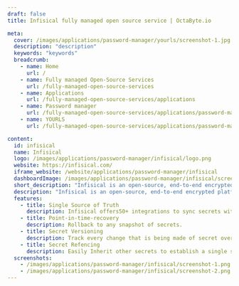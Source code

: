 ```yaml
---
draft: false
title: Infisical fully managed open source service | OctaByte.io

meta:
  cover: /images/applications/password-manager/yourls/screenshot-1.jpg
  description: "description"
  keywords: "keywords"
  breadcrumb:
    - name: Home
      url: /
    - name: Fully managed Open-Source Services
      url: /fully-managed-open-source-services
    - name: Applications
      url: /fully-managed-open-source-services/applications
    - name: Password manager
      url: /fully-managed-open-source-services/applications/password-manager
    - name: YOURLS
      url: /fully-managed-open-source-services/applications/password-manager/yourls

content:
  id: infisical
  name: Infisical
  logo: /images/applications/password-manager/infisical/logo.png
  website: https://infisical.com/
  iframe_website: /website/applications/password-manager/infisical
  dashboardImage: /images/applications/password-manager/infisical/screenshot-1.png
  short_description: "Infisical is an open-source, end-to-end encrypted platform for secret management: sync secrets across your team/infrastructure and prevents secret leaks."
  description: "Infisical is an open-source, end-to-end encrypted platform for secret management: sync secrets across your team/infrastructure and prevents secret leaks."
  features:
    - title: Single Source of Truth
      description: Infisical offers50+ integrations to sync secrets with CI/CD and production-level 3rd-party services
    - title: Point-in-time-recovery
      description: Rollback to any snapshot of secrets.
    - title: Secret Versioning
      description: Track every change that is being made of secret over time.
    - title: Secret Refencing
      description: Easily Inherit other secrets to establish a single source of truth.
  screenshots:
    - /images/applications/password-manager/infisical/screenshot-1.png
    - /images/applications/password-manager/infisical/screenshot-2.png
---
```

